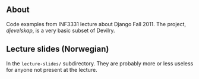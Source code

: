 ## About

Code examples from INF3331 lecture about Django Fall 2011. The project, _djevelskap_, is a very basic subset of Devilry.

## Lecture slides (Norwegian)

In the ``lecture-slides/`` subdirectory. They are probably more or less useless for anyone not present at the lecture.

